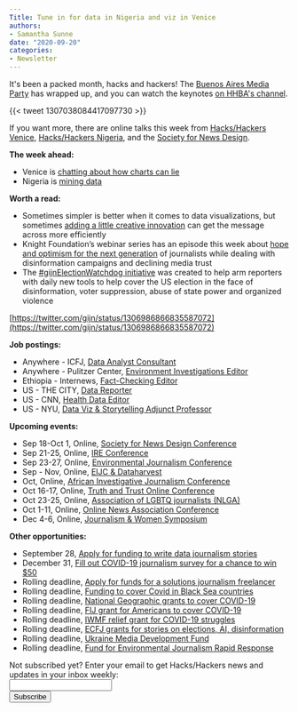 ```yaml
---
Title: Tune in for data in Nigeria and viz in Venice
authors: 
- Samantha Sunne
date: "2020-09-20"
categories:
- Newsletter
---
```


It's been a packed month, hacks and hackers! The [Buenos Aires Media Party](https://www.mediaparty.info/) has wrapped up, and you can watch the keynotes [on HHBA's channel](https://www.youtube.com/c/HHMediaParty/videos).

{{< tweet 1307038084417097730 >}}

If you want more, there are online talks this week from [Hacks/Hackers Venice](https://www.meetup.com/Hacks-Hackers-Venezia/events/273144530/), [Hacks/Hackers Nigeria](https://twitter.com/Code4Africa/status/1306563932094636032), and the [Society for News Design](https://www.snd.org/dc2020/).

**The week ahead:**



*   Venice is [chatting about how charts can lie](https://www.meetup.com/Hacks-Hackers-Venezia/events/273144530/)
*   Nigeria is [mining data](https://twitter.com/Code4Africa/status/1306563932094636032)

**Worth a read:**



*   Sometimes simpler is better when it comes to data visualizations, but sometimes [adding a little creative innovation](https://www.wired.com/story/is-your-chart-a-detective-story-or-a-police-report/) can get the message across more efficiently
*   Knight Foundation’s webinar series has an episode this week about [hope and optimism for the next generation](https://kf-org.zoom.us/webinar/register/7316003973891/WN_BCehdz-oTnOLoia0HcjSaA) of journalists while dealing with disinformation campaigns and declining media trust
*   The [#gijnElectionWatchdog initiative](https://gijn.org/2020/09/18/tips-from-gijnelectionwatchdogs-first-week/) was created to help arm reporters with daily new tools to help cover the US election in the face of disinformation, voter suppression, abuse of state power and organized violence

[https://twitter.com/gijn/status/1306986866835587072](https://twitter.com/gijn/status/1306986866835587072)

**Job postings:**

*   Anywhere - ICFJ, [Data Analyst Consultant](https://www.icfj.org/about/jobs/data-analyst-consultant)
*   Anywhere - Pulitzer Center, [Environment Investigations Editor](https://www.ire.org/archives/jobs/job/environment-investigations-editor)
*   Ethiopia - Internews, [Fact-Checking Editor](https://phf.tbe.taleo.net/phf04/ats/careers/v2/viewRequisition?org=INTERNEWS&cws=38&rid=1153)
*   US - THE CITY, [Data Reporter](https://mediajobs.poynter.org/job-details/25764/data-reporter-freelance/)
*   US - CNN, [Health Data Editor](https://twitter.com/CNNCareers/status/1305661876282568704)
*   US - NYU, [Data Viz & Storytelling Adjunct Professor](https://twitter.com/aidanfeldman/status/1306003825833242624)

**Upcoming events:**

*   Sep 18-Oct 1, Online, [Society for News Design Conference](https://www.snd.org/dc2020/)
*   Sep 21-25, Online, [IRE Conference](https://www.ire.org/events-and-training/event/4125)
*   Sep 23-27, Online, [Environmental Journalism Conference](https://conference.sej.org)
*   Sep - Nov, Online, [EIJC & Dataharvest](https://dataharvest.eu/)
*   Oct, Online, [African Investigative Journalism Conference](https://journalism.co.za/aijc/)
*   Oct 16-17, Online, [Truth and Trust Online Conference](https://truthandtrustonline.com)
*   Oct 23-25, Online, [Association of LGBTQ journalists (NLGA)](https://www.nlgja.org/2020/)
*   Oct 1-11, Online, [Online News Association Conference](https://journalists.org/conference/)
*   Dec 4-6, Online, [Journalism & Women Symposium](https://jaws.org/conference/)

**Other opportunities:**

*   September 28, [Apply for funding to write data journalism stories](https://jsk.stanford.edu/news/2020/jsk-and-big-local-news-launch-new-data-journalism-grants/)
*   December 31, [Fill out COVID-19 journalism survey for a chance to win $50](https://www.icfj.org/our-work/journalism-and-pandemic-survey)
*   Rolling deadline, [Apply for funds for a solutions journalism freelancer](https://sojoexchange.squarespace.com/win-support-for-a-sojo-freelancer)
*   Rolling deadline, [Funding to cover Covid in Black Sea countries](https://www.gmfus.org/program/black-sea-trust-regional-cooperation)
*   Rolling deadline, [National Geographic grants to cover COVID-19](https://twitter.com/BradfordPearson/status/1243680491208925184?s=19)
*   Rolling deadline, [FIJ grant for Americans to cover COVID-19](https://investigate.submittable.com/submit/163797/coronavirus-rolling-grant-for-u-s-freelancers)
*   Rolling deadline, [IWMF relief grant for COVID-19 struggles](https://iwmf.submittable.com/submit/41e7f7ce-db40-4ff6-873f-e24450e27497/journalism-relief-fund-english)
*   Rolling deadline, [ECFJ grants for stories on elections, AI, disinformation](https://www.eyebeam.org/eyebeam-center-for-the-future-of-journalism/)
*   Rolling deadline, [Ukraine Media Development Fund](http://ijnet.org/en/opportunities/media-development-grants-available-ukraine)
*   Rolling deadline, [Fund for Environmental Journalism Rapid Response](https://www.sej.org/initiatives/fund-for-environmental-journalism)

<div id="mc_embed_signup"><form id="mc-embedded-subscribe-form" class="validate" action="//hackshackers.us1.list-manage.com/subscribe/post?u=c56f2e53d5ed6ef87f8aaa75c&amp;id=fb2bc6f10b" method="post" name="mc-embedded-subscribe-form" novalidate="" target="_blank">

<div id="mc_embed_signup_scroll">

<div class="mc-field-group"><label for="mce-EMAIL">Not subscribed yet? Enter your email to get Hacks/Hackers news and updates in your inbox weekly:  </label></div>

<div class="mc-field-group"><input id="mce-EMAIL" class="required email" name="EMAIL" type="email" value="" /></div>

<!-- real people should not fill this in and expect good things - do not remove this or risk form bot signups-->

<div style="position: absolute; left: -5000px;"><input tabindex="-1" name="b_c56f2e53d5ed6ef87f8aaa75c_fb2bc6f10b" type="text" value="" /></div>

<div class="clear"><input id="mc-embedded-subscribe" class="button" name="subscribe" type="submit" value="Subscribe" /></div>

</div>

